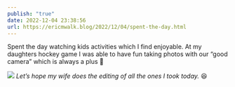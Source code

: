 ```yaml
---
publish: "true"
date: 2022-12-04 23:38:56
url: https://ericmwalk.blog/2022/12/04/spent-the-day.html
---
```


Spent the day watching kids activities which I find enjoyable. At my daughters hockey game I was able to have fun taking photos with our “good camera” which is always a plus 📸

![](https://ericmwalk.blog/uploads/2022/1485bb2c57.jpg)
*Let’s hope my wife does the editing of all the ones I took today.* 😆